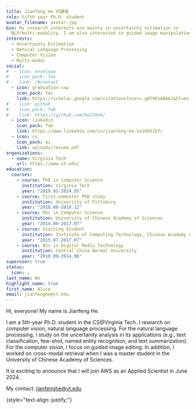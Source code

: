 ```yaml
---
title: Jianfeng He 何建锋
role: Fifth year Ph.D. student
avatar_filename: avatar.jpg
bio: My research interests are mainly in uncertainty estimation in
  NLP/multi-modality. I am also interested in guided image manipulation.
interests:
  - Uncertainty Estimation
  - Natural Language Processing
  - Computer Vision
  - Multi-modal
social:
#  - icon: envelope
#    icon_pack: fas
#    link: /#contact
  - icon: graduation-cap
    icon_pack: fas
    link: https://scholar.google.com/citations?user=_gAf96sAAAAJ&hl=en
#  - icon: github
#    icon_pack: fab
#    link: https://github.com/he159ok/
  - icon: linkedin
    icon_pack: fab
    link: https://www.linkedin.com/in/jianfeng-he-5a1b651b7/
  - icon: cv
    icon_pack: ai
    link: uploads/resume.pdf
organizations:
  - name: Virginia Tech
    url: https://www.vt.edu/
education:
  courses:
    - course: PhD in Computer Science
      institution: Virginia Tech
      year: "2019.01-2024.05"
    - course: First-semester PhD study
      institution: University of Pittsburg
      year: "2018.08-2018.12"
    - course: MSc in Computer Science
      institution: University of Chinese Academy of Sciences
      year: "2014.09-2017.07"
    - course: Visiting Student
      institution: Institute of Computing Technology, Chinese Academy of Sciences
      year: "2015.07-2017.07"
    - course: BSc in Digital Media Technology
      institution: Central China Normal University
      year: "2010.09-2014.06"
superuser: true
status:
  icon: ☕️
last_name: Wu
highlight_name: true
first_name: Alice
email: jianfenghe@vt.edu
---
```

Hi, everyone! My name is Jianfeng He. 

I am a 5th-year Ph.D. student in the CS@Virginia Tech. I research on computer vision, natural language processing. For the natural language processing, I study on the uncertainty analysis in its applications (e.g., text classification, few-shot, named entity recognition, and text summarization). For the computer vision, I focus on guided image editing. In addition, I worked on cross-modal retrieval when I was a master student in the University of Chinese Academy of Sciences. 

It is exciting to announce that I will join AWS as an Applied Scientist in June 2024.

My contact: jianfenghe@vt.edu

{style="text-align: justify;"}
